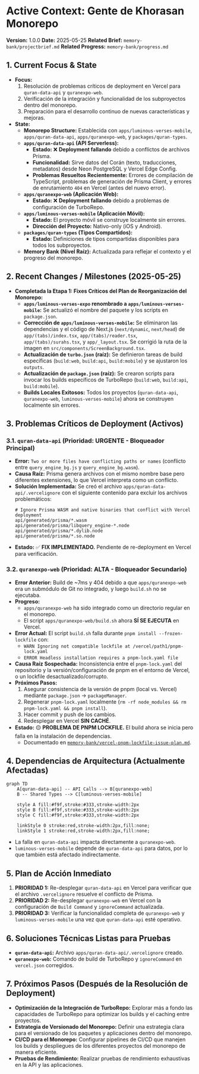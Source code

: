 # Active Context: Gente de Khorasan Monorepo

**Version:** 1.0.0
**Date:** 2025-05-25
**Related Brief:** `memory-bank/projectbrief.md`
**Related Progress:** `memory-bank/progress.md`

## 1. Current Focus & State

-   **Focus:**
    1.  Resolución de problemas críticos de deployment en Vercel para `quran-data-api` y `quranexpo-web`.
    2.  Verificación de la integración y funcionalidad de los subproyectos dentro del monorepo.
    3.  Preparación para el desarrollo continuo de nuevas características y mejoras.
-   **State:**
    -   **Monorepo Structure:** Establecida con `apps/luminous-verses-mobile`, `apps/quran-data-api`, `apps/quranexpo-web`, y `packages/quran-types`.
    -   **`apps/quran-data-api` (API Serverless):**
        -   **Estado:** ❌ **Deployment fallando** debido a conflictos de archivos Prisma.
        -   **Funcionalidad:** Sirve datos del Corán (texto, traducciones, metadatos) desde Neon PostgreSQL y Vercel Edge Config.
        -   **Problemas Resueltos Recientemente:** Errores de compilación de TypeScript, problemas de generación de Prisma Client, y errores de enrutamiento `404` en Vercel (antes del nuevo error).
    -   **`apps/quranexpo-web` (Aplicación Web):**
        -   **Estado:** ❌ **Deployment fallando** debido a problemas de configuración de TurboRepo.
    -   **`apps/luminous-verses-mobile` (Aplicación Móvil):**
        -   **Estado:** El proyecto móvil se construye localmente sin errores.
        -   **Dirección del Proyecto:** Nativo-only (iOS y Android).
    -   **`packages/quran-types` (Tipos Compartidos):**
        -   **Estado:** Definiciones de tipos compartidas disponibles para todos los subproyectos.
    -   **Memory Bank (Nivel Raíz):** Actualizada para reflejar el contexto y el progreso del monorepo.

## 2. Recent Changes / Milestones (2025-05-25)

-   **Completada la Etapa 1: Fixes Críticos del Plan de Reorganización del Monorepo:**
    -   **`apps/luminous-verses-expo` renombrado a `apps/luminous-verses-mobile`:** Se actualizó el nombre del paquete y los scripts en `package.json`.
    -   **Corrección de `apps/luminous-verses-mobile`:** Se eliminaron las dependencias y el código de Next.js (`next/dynamic`, `next/head`) de `app/(tabs)/index.tsx`, `app/(tabs)/reader.tsx`, `app/(tabs)/surahs.tsx`, y `app/_layout.tsx`. Se corrigió la ruta de la imagen en `src/components/ScreenBackground.tsx`.
    -   **Actualización de `turbo.json` (raíz):** Se definieron tareas de build específicas (`build:web`, `build:api`, `build:mobile`) y se ajustaron los `outputs`.
    -   **Actualización de `package.json` (raíz):** Se crearon scripts para invocar los builds específicos de TurboRepo (`build:web`, `build:api`, `build:mobile`).
    -   **Builds Locales Exitosos:** Todos los proyectos (`quran-data-api`, `quranexpo-web`, `luminous-verses-mobile`) ahora se construyen localmente sin errores.

## 3. Problemas Críticos de Deployment (Activos)

### 3.1. `quran-data-api` (Prioridad: URGENTE - Bloqueador Principal)
-   **Error:** `Two or more files have conflicting paths or names` (conflicto entre `query_engine_bg.js` y `query_engine_bg.wasm`).
-   **Causa Raíz:** Prisma genera archivos con el mismo nombre base pero diferentes extensiones, lo que Vercel interpreta como un conflicto.
-   **Solución Implementada:** Se creó el archivo `apps/quran-data-api/.vercelignore` con el siguiente contenido para excluir los archivos problemáticos:
    ```
    # Ignore Prisma WASM and native binaries that conflict with Vercel deployment
    api/generated/prisma/*.wasm
    api/generated/prisma/libquery_engine-*.node
    api/generated/prisma/*.dylib.node
    api/generated/prisma/*.so.node
    ```
-   **Estado:** ✅ **FIX IMPLEMENTADO.** Pendiente de re-deployment en Vercel para verificación.

### 3.2. `quranexpo-web` (Prioridad: ALTA - Bloqueador Secundario)
-   **Error Anterior:** Build de ~7ms y 404 debido a que `apps/quranexpo-web` era un submódulo de Git no integrado, y luego `build.sh` no se ejecutaba.
-   **Progreso:**
    -   `apps/quranexpo-web` ha sido integrado como un directorio regular en el monorepo.
    -   El script `apps/quranexpo-web/build.sh` ahora **SÍ SE EJECUTA** en Vercel.
-   **Error Actual:** El script `build.sh` falla durante `pnpm install --frozen-lockfile` con:
    -   `WARN Ignoring not compatible lockfile at /vercel/path1/pnpm-lock.yaml`
    -   `ERROR Headless installation requires a pnpm-lock.yaml file`
-   **Causa Raíz Sospechada:** Inconsistencia entre el `pnpm-lock.yaml` del repositorio y la versión/configuración de pnpm en el entorno de Vercel, o un lockfile desactualizado/corrupto.
-   **Próximos Pasos:**
    1.  Asegurar consistencia de la versión de pnpm (local vs. Vercel) mediante `package.json` -> `packageManager`.
    2.  Regenerar `pnpm-lock.yaml` localmente (`rm -rf node_modules && rm pnpm-lock.yaml && pnpm install`).
    3.  Hacer commit y push de los cambios.
    4.  Redesplegar en Vercel **SIN CACHÉ**.
-   **Estado:** 🟡 **PROBLEMA DE PNPM LOCKFILE.** El build ahora se inicia pero falla en la instalación de dependencias.
    -   Documentado en [`memory-bank/vercel-pnpm-lockfile-issue-plan.md`](memory-bank/vercel-pnpm-lockfile-issue-plan.md).

## 4. Dependencias de Arquitectura (Actualmente Afectadas)
```mermaid
graph TD
    A[quran-data-api] -- API Calls --> B[quranexpo-web]
    B -- Shared Types --> C[luminous-verses-mobile]

    style A fill:#f9f,stroke:#333,stroke-width:2px
    style B fill:#f9f,stroke:#333,stroke-width:2px
    style C fill:#f9f,stroke:#333,stroke-width:2px

    linkStyle 0 stroke:red,stroke-width:2px,fill:none;
    linkStyle 1 stroke:red,stroke-width:2px,fill:none;
```
-   La falla en `quran-data-api` impacta directamente a `quranexpo-web`.
-   `luminous-verses-mobile` depende de `quran-data-api` para datos, por lo que también está afectado indirectamente.

## 5. Plan de Acción Inmediato
1.  **PRIORIDAD 1:** Re-desplegar `quran-data-api` en Vercel para verificar que el archivo `.vercelignore` resuelve el conflicto de Prisma.
2.  **PRIORIDAD 2:** Re-desplegar `quranexpo-web` en Vercel con la configuración de `Build Command` y `ignoreCommand` actualizada.
3.  **PRIORIDAD 3:** Verificar la funcionalidad completa de `quranexpo-web` y `luminous-verses-mobile` una vez que `quran-data-api` esté operativo.

## 6. Soluciones Técnicas Listas para Pruebas
-   **`quran-data-api`:** Archivo `apps/quran-data-api/.vercelignore` creado.
-   **`quranexpo-web`:** Comando de build de TurboRepo y `ignoreCommand` en `vercel.json` corregidos.

## 7. Próximos Pasos (Después de la Resolución de Deployment)
-   **Optimización de la Integración de TurboRepo:** Explorar más a fondo las capacidades de TurboRepo para optimizar los builds y el caching entre proyectos.
-   **Estrategia de Versionado del Monorepo:** Definir una estrategia clara para el versionado de los paquetes y aplicaciones dentro del monorepo.
-   **CI/CD para el Monorepo:** Configurar pipelines de CI/CD que manejen los builds y despliegues de los diferentes proyectos del monorepo de manera eficiente.
-   **Pruebas de Rendimiento:** Realizar pruebas de rendimiento exhaustivas en la API y las aplicaciones.